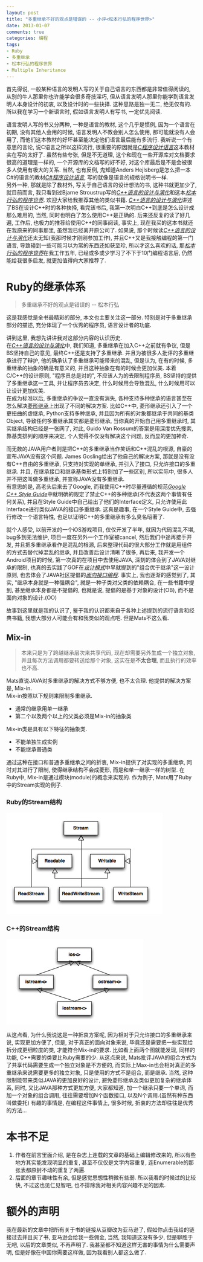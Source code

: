 ```yaml
---
layout: post
title: "多重继承不好的观点是错误的 -- 小评<松本行弘的程序世界>"
date: 2013-01-07
comments: true
categories: 编程
tags: 
- Ruby 
- 多重继承 
- 松本行弘的程序世界
- Multiple Inheritance
---
```


首先得说, 一般某种语言的发明人写的关于自己语言的东西都是非常值得阅读的, 从别的牛人那里你也许能学会很多奇技淫巧, 但从语言发明人那里你能学到语言发明人本身设计的初衷, 以及设计时的一些抉择.  这种思路是独一无二, 绝无仅有的.  所以我在学习一个新语言时, 假如语言发明人有写书, 一定优先阅读.  
<!-- more -->

语言发明人写的书又分两种, 一种是语言的教材, 这个几乎是惯例, 因为一个语言在初期, 没有其他人会用的时候, 语言发明人不教会别人怎么使用, 那可能就没有人会用了, 而他们这本教材的好坏甚至能决定他们语言最后能有多流行.  我听说一个有意思的言论, 说C语言之所以这样流行, 很重要的原因就是[*C程序设计语言*][]这本教材实在写的太好了.  虽然有些夸张, 但是不无道理, 这个和现在一些开源库对文档要求很高的道理是一样的, 一个开源库的文档写的好不好, 对这个库最后是不是会被很多人使用有极大的关系.  当然, 也有反例, 鬼知道Anders Hejlsberg是怎么把一本C#的语言的教材[*C#程序设计语言*][], 写的就像是语言的规格说明书一样.  
另外一种, 那就是除了教材外, 写关于自己语言的设计想法的书, 这种书就更加少了, 就目前而言, 我只看到过Bjarne Stroustrup写的[*C++语言的设计与演化*][]和这本[*松本行弘的程序世界*][].  欢迎大家给我推荐其他的类似书籍.  [*C++语言的设计与演化*][]讲述了BS在设计C++时的各种抉择, 看完该书后, 我第一次明白C++到底是怎么设计成那么难用的, 当然, 同时也明白了怎么使用C++是正确的.  后来还反复的读了好几遍, 工作后, 也极力的推荐给使用C++的同事阅读, 事实上, 现在我买的这本书就还在我原来的同事那里, 虽然我已经离开原公司了.  如果说, 那个时候读[*C++语言的设计与演化*][]还太无知(我那时候才刚刚参加工作), 并且C++又是我接触编程的第一门语言, 导致碰到一些可能习以为常的东西还如获至珍, 所以才这么喜欢的话, 那[*松本行弘的程序世界*][]在我工作五年, 已经或多或少学习了不下于10门编程语言后, 仍然能给我很多启发, 就更加值得向大家推荐了.  

# Ruby的继承体系
> 多重继承不好的观点是错误的
> -- 松本行弘

这是我感觉是全书最精彩的部分, 本文也主要关注这一部分.  特别是对于多重继承部分的描述, 充分体现了一个优秀的程序员, 语言设计者的功底.  

讲到这里, 我想先讲讲我对这部分内容的认识历史.  
在[*C++语言的设计与演化*][]中, 我们知道, 多重继承在加入C++之前就有争议, 但是BS坚持自己的意见, 最终C++还是支持了多重继承. 并且为被很多人批评的多重继承进行了辩护, 他的确承认了多重继承可能带来的混乱, 但是认为, 在有的时候, 多重继承的抽象的确是有意义的, 并且这种抽象在有的时候会更加优美.  本着C/C++的设计原则, "程序员总是对的", 不应该人为的去限制程序员, BS坚持的提供了多重继承这一工具, 并让程序员去决定, 什么时候用会导致混乱, 什么时候用可以让设计更加优美.  
在成为标准以后, 多重继承的争议一直没有消失, 各种支持多种继承的语言甚至在怎么解决[菱形继承](http://www.baike.com/wiki/%E8%8F%B1%E5%BD%A2%E7%BB%A7%E6%89%BF)上出现了不同的解决方案. 比如C++中, 菱形继承还引入了一个更扭曲的虚继承, Python支持多种继承, 并且因为所有的对象都继承于共同的基类Object, 导致任何多重继承其实都是菱形继承, 当你真的开始自己用多重继承时, 其实继承结构已经是一张网了, 对此, Guido Van Rossum的答案是用深度优先搜索, 靠基类排列的顺序来决定, 个人觉得不仅没有解决这个问题, 反而显的更加神奇.  

而无数的JAVA用户者则是把C++的多重继承当作笑话和C++混乱的根源, 自豪的宣布JAVA没有这个问题.  James Gosling给出了他自己的解决方案, 那就是没有没有C++自由的多重继承, 只支持对实现的单继承, 并引入了接口, 只允许接口的多重继承.  并且, 在继承接口和继承基类形式上特别加了一些区别, 所以实际中, 很多人并不把这叫做多重继承, 并宣称JAVA没有多重继承.  
有意思的是, 高老头后来去了Google, 而我使用C++时尽量遵循的规范[*Google C++ Style Guide*][]中就明确的规定了禁止C++的多种继承(不代表这两个事情有任何关系), 并且在Style Guide中自己给出了他们的Interface定义, 只允许使用此Interface进行类似JAVA的接口多重继承.  这真是趣事, 在一个Style Guide中, 去强行修改一个语言特性, 也足以证明C++的多重继承有多么臭名昭著了.  

就个人感受, 以前开发的一个iOS游戏项目, 仅仅开发了半年, 就因为代码混乱不堪, bug多到无法维护, 项目一度在另外一个工作室被cancel, 然后我们中途再接手开发, 并且把多重继承看作是混乱的根源, 后来整理代码的很大部分工作就是用组件的方式去替代掉混乱的继承, 并且改善后设计清晰了很多, 再后来, 我开发一个Android项目的时候, 第一次真的在项目中去使用JAVA, 深刻的体会到了JAVA对继承的限制, 也真的去实践了GOF在[*设计模式*][]中早就提到的"组合优于继承"这一设计原则, 也去体会了JAVA社区提倡的[*面向接口编程*](http://baike.baidu.com/view/2493204.htm). 事实上, 我也逐渐的感觉到了, 其实, "继承本身就是一种强耦合", 就是一种子类对父类的依赖耦合, 在一些书籍中提到, 甚至继承本身都是不提倡的, 也就是说, 提倡的是基于对象的设计(OB), 而不是面向对象的设计.(OO)  

故事到这里就是我的认识了, 鉴于我的认识都来自于各种上述提到的流行语言和经典书籍, 我想大部分人可能会有和我类似的观点吧.  但是Mats不这么看.  

## Mix-in
> 本来只是为了跨越继承层次来共享代码, 现在却需要另外生成一个独立对象, 并且每次方法调用都要转送给那个对象, 这实在是**不太合理**, 而且执行的效率也不高.  

Mats直说JAVA对多重继承的解决方式不够方便, 也不太合理.  他提供的解决方案是, Mix-in.  
Mix-in按照以下规则来限制多重继承.  

* 通常的继承用单一继承  
* 第二个以及两个以上的父类必须是Mix-in的抽象类  

Mix-in类是具有以下特征的抽象类.  

* 不能单独生成实例  
* 不能继承普通类  

通过这种在接口和普通多重继承之间的折衷, Mix-in提供了对实现的多重继承, 同时对其进行了限制, 使得继承结构不会成菱形, 而是和单一继承一样的树型. 在Ruby中, Mix-in是通过模块(module)的概念来实现的.  作为例子, Matx用了Ruby中的Stream实现的例子.  

### Ruby的Stream结构
![Ruby](/public/images/2013/ruby_stream_uml.png)

### C++的Stream结构
![Cpp](/public/images/2013/cpp_stream_uml.png)

从这点看, 为什么我说这是一种折衷方案呢, 因为相对于只允许接口的多重继承来说, 实现更加方便了, 但是, 对于真正的面向对象来说, 毕竟还是需要把一些实现给拆分成更细粒度的类, 才能符合Mix-in的要求.   比如看上面两个图就能发现, 同样的功能, C++需要的类要比Ruby需要的少.  从这点来说, Mats批评JAVA的组合方式为了共享代码需要生成一个独立对象是不方便的, 而实际上Max-in也会相对真正的多重继承来说需要更多的独立对象, 只是使用的方式不是组合, 而是继承.  当然, 这种限制能带来类似JAVA的更加良好的设计, 避免菱形继承及类似更加复杂的继承体系, 同时, 又比JAVA那种方式更加方便, 大家都知道, 加一个继承只要一个单词, 而加一个对象的组合调用, 往往需要增加N个函数接口, 以及N个调用.(虽然有种东西叫做委托)  有趣的事情是, 在编程这件事情上, 很多时候, 折衷的方法却往往是优秀的方法...  

# 本书不足
1. 作者在前言里面介绍, 是在杂志上连载的文章的基础上编辑修改来的, 所以有些地方其实能发现明显的重复, 甚至不仅仅是文字内容重复, 连Enumerable的那张表都原封不动的重复了两遍.  
2. 后面的章节趣味性有余, 但是感觉思想性稍微有些弱.  所以我看的时候过的比较快, 不过这也见仁见智吧, 也不排除我对相关内容兴趣不足的因素.   

# 额外的声明
我在最新的文章中把所有关于书的链接从豆瓣改为亚马逊了, 假如你点击我给的链接过去并且买了书, 亚马逊会给我一些佣金, 当然, 我知道这没有多少, 但是聊胜于无吧, 以后的文章类似, 不再声明了.  我甚至都不知道这样无害的事情为什么需要声明, 但是好像在中国你需要这样做, 因为我看别人都这么做了.  

[*C程序设计语言*]: http://www.amazon.cn/gp/product/B0011425T8/ref=as_li_ss_tl?ie=UTF8&tag=jtianlinsblog-23&linkCode=as2&camp=536&creative=3132&creativeASIN=B0011425T8
[*C++语言的设计与演化*]: http://www.amazon.cn/gp/product/B007JFSCPY/ref=as_li_ss_tl?ie=UTF8&tag=jtianlinsblog-23&linkCode=as2&camp=536&creative=3132&creativeASIN=B007JFSCPY  
[*C#程序设计语言*]: http://www.amazon.cn/gp/product/B005FOV7IK/ref=as_li_ss_tl?ie=UTF8&tag=jtianlinsblog-23&linkCode=as2&camp=536&creative=3132&creativeASIN=B005FOV7IK 
[*松本行弘的程序世界*]: http://www.amazon.cn/gp/product/B005KGBTQ8/ref=as_li_ss_tl?ie=UTF8&tag=jtianlinsblog-23&linkCode=as2&camp=536&creative=3132&creativeASIN=B005KGBTQ8
[*Google C++ Style Guide*]: http://google-styleguide.googlecode.com/svn/trunk/cppguide.xml
[*设计模式*]: http://www.amazon.cn/gp/product/B001130JN8/ref=as_li_ss_tl?ie=UTF8&tag=jtianlinsblog-23&linkCode=as2&camp=536&creative=3132&creativeASIN=B001130JN8
